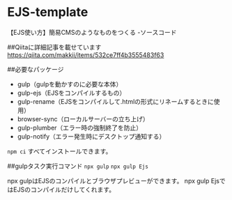 # EJS-template
【EJS使い方】簡易CMSのようなものをつくる -ソースコード

##Qiitaに詳細記事を載せています
https://qiita.com/makkii/items/532ce7ff4b3555483f63

##必要なパッケージ
- gulp（gulpを動かすのに必要な本体）
- gulp-ejs（EJSをコンパイルするもの）
- gulp-rename（EJSをコンパイルして.htmlの形式にリネームするときに使用）
- browser-sync（ローカルサーバーの立ち上げ）
- gulp-plumber（エラー時の強制終了を防止）
- gulp-notify（エラー発生時にデスクトップ通知する）

`npm ci`
すべてインストールできます。

##gulpタスク実行コマンド
`npx gulp`
`npx gulp Ejs`

npx gulpはEJSのコンパイルとブラウザプレビューができます。
npx gulp EjsではEJSのコンパイルだけしてくれます。
